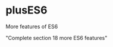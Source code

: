# plusES6
More features of ES6
<!-- Section 18: More ES6 Features -->
<!-- #148. Spread & Rest -->
<!-- #149. Sets -->
<!-- #150. Symbols -->
"Complete section 18 more ES6 features"
